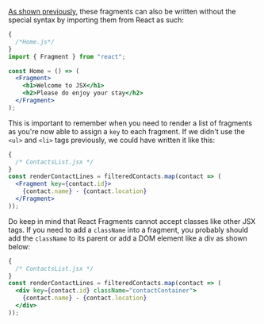 [As shown previously](https://courses.bigbinaryacademy.com/learn-react/jsx-under-the-hood/root-elements-and-fragments/),
these fragments can also be written without the special syntax by importing them
from React as such:

```jsx
{
  /*Home.js*/
}
import { Fragment } from "react";

const Home = () => (
  <Fragment>
    <h1>Welcome to JSX</h1>
    <h2>Please do enjoy your stay</h2>
  </Fragment>
);
```

This is important to remember when you need to render a list of fragments as
you're now able to assign a `key` to each fragment. If we didn't use the `<ul>`
and `<li>` tags previously, we could have written it like this:

```jsx
{
  /* ContactsList.jsx */
}
const renderContactLines = filteredContacts.map(contact => (
  <Fragment key={contact.id}>
    {contact.name} - {contact.location}
  </Fragment>
));
```

Do keep in mind that React Fragments cannot accept classes like other JSX tags.
If you need to add a `className` into a fragment, you probably should add the
`className` to its parent or add a DOM element like a div as shown below:

```jsx
{
  /* ContactsList.jsx */
}
const renderContactLines = filteredContacts.map(contact => (
  <div key={contact.id} className="contactContainer">
    {contact.name} - {contact.location}
  </div>
));
```
